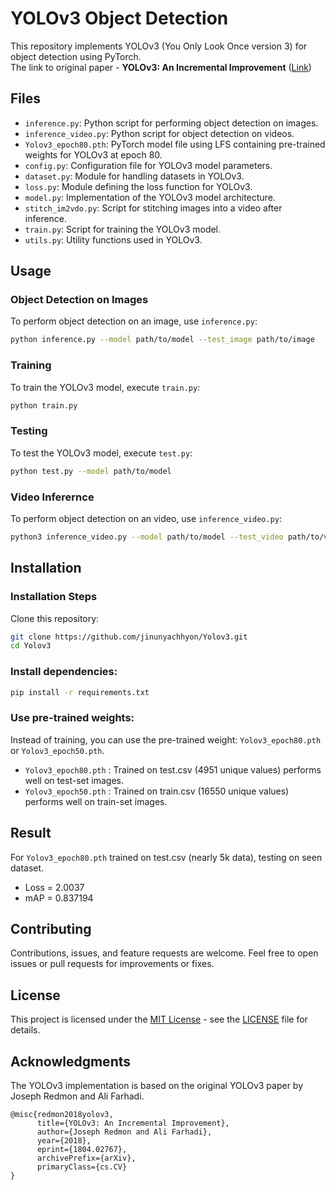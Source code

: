 # YOLOv3 Object Detection
This repository implements YOLOv3 (You Only Look Once version 3) for object detection using PyTorch. <br>
The link to original paper - **YOLOv3: An Incremental Improvement** ([Link](https://arxiv.org/abs/1804.02767))


## Files

- `inference.py`: Python script for performing object detection on images.
- `inference_video.py`: Python script for object detection on videos.
- `Yolov3_epoch80.pth`: PyTorch model file using LFS containing pre-trained weights for YOLOv3 at epoch 80.
- `config.py`: Configuration file for YOLOv3 model parameters.
- `dataset.py`: Module for handling datasets in YOLOv3.
- `loss.py`: Module defining the loss function for YOLOv3.
- `model.py`: Implementation of the YOLOv3 model architecture.
- `stitch_im2vdo.py`: Script for stitching images into a video after inference.
- `train.py`: Script for training the YOLOv3 model.
- `utils.py`: Utility functions used in YOLOv3.


## Usage

### Object Detection on Images
To perform object detection on an image, use `inference.py`:

```bash
python inference.py --model path/to/model --test_image path/to/image
```

### Training
To train the YOLOv3 model, execute `train.py`:

```bash
python train.py
```

### Testing
To test the YOLOv3 model, execute `test.py`:

```bash
python test.py --model path/to/model
```

### Video Inferernce
To perform object detection on an video, use `inference_video.py`:

```bash 
python3 inference_video.py --model path/to/model --test_video path/to/video 
```


## Installation

### Installation Steps
Clone this repository:

```bash
git clone https://github.com/jinunyachhyon/Yolov3.git
cd Yolov3
```

### Install dependencies:

``` bash
pip install -r requirements.txt
```

### Use pre-trained weights:
Instead of training, you can use the pre-trained weight: `Yolov3_epoch80.pth` or `Yolov3_epoch50.pth`.

* `Yolov3_epoch80.pth` : Trained on test.csv (4951 unique values) performs well on test-set images.
* `Yolov3_epoch50.pth` : Trained on train.csv (16550 unique values) performs well on train-set images.


## Result

For `Yolov3_epoch80.pth` trained on test.csv (nearly 5k data), testing on seen dataset.

* Loss = 2.0037
* mAP = 0.837194


## Contributing
Contributions, issues, and feature requests are welcome. Feel free to open issues or pull requests for improvements or fixes.


## License
This project is licensed under the [MIT License](LICENSE) - see the [LICENSE](LICENSE) file for details.


## Acknowledgments
The YOLOv3 implementation is based on the original YOLOv3 paper by Joseph Redmon and Ali Farhadi. <br>
```
@misc{redmon2018yolov3,
      title={YOLOv3: An Incremental Improvement}, 
      author={Joseph Redmon and Ali Farhadi},
      year={2018},
      eprint={1804.02767},
      archivePrefix={arXiv},
      primaryClass={cs.CV}
}
```

